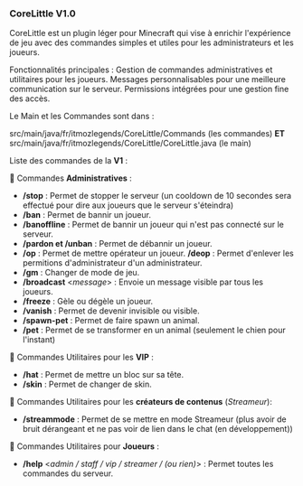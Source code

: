 ### CoreLittle V1.0

CoreLittle est un plugin léger pour Minecraft qui vise à enrichir l'expérience de jeu avec des commandes simples et utiles pour les administrateurs et les joueurs.

Fonctionnalités principales :
Gestion de commandes administratives et utilitaires pour les joueurs.
Messages personnalisables pour une meilleure communication sur le serveur.
Permissions intégrées pour une gestion fine des accès.

Le Main et les Commandes sont dans :

src/main/java/fr/itmozlegends/CoreLittle/Commands (les commandes)
**ET**
src/main/java/fr/itmozlegends/CoreLittle/CoreLittle.java (le main)

Liste des commandes de la **V1** :

🔧 Commandes **Administratives** :
- **/stop** : Permet de stopper le serveur (un cooldown de 10 secondes sera effectué pour dire aux joueurs que le serveur s'éteindra)
- **/ban** : Permet de bannir un joueur.
- **/banoffline** : Permet de bannir un joueur qui n'est pas connecté sur le serveur.
- **/pardon et /unban** : Permet de débannir un joueur.
- **/op** : Permet de mettre opérateur un joueur.
   **/deop** : Permet d'enlever les permitions d'administrateur d'un administrateur.
- **/gm** : Changer de mode de jeu.
- **/broadcast** <_message_> : Envoie un message visible par tous les joueurs.
- **/freeze** : Gèle ou dégèle un joueur.
- **/vanish** : Permet de devenir invisible ou visible.
- **/spawn-pet** : Permet de faire spawn un animal.
- **/pet** : Permet de se transformer en un animal (seulement le chien pour l'instant)

💎 Commandes Utilitaires pour les **VIP** :
- **/hat** : Permet de mettre un bloc sur sa tête.
- **/skin** : Permet de changer de skin.

🎥 Commandes Utilitaires pour les **créateurs de contenus** (_Streameur_):
- **/streammode** : Permet de se mettre en mode Streameur (plus avoir de bruit dérangeant et ne pas voir de lien dans le chat (en développement))

🧭 Commandes Utilitaires pour **Joueurs** :
- **/help** <_admin / staff / vip / streamer / (ou rien)_> : Permet toutes les commandes du serveur.
